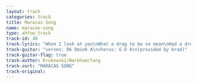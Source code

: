 ```yaml
---
layout: track
categories: track
title: Maracas Song
name: maracas-song
type: ahfow_track
track-id: 40
track-lyrics: "When I look at you\nWhat a drag to be so mean\nHad a dream\nAll the cops were dead\n\nWhen I went up to Times Square\nBought myself a pair of shoes\nBought myself a pair of shoes\nNow I'm walking sideways too\nNow the heat is in my face\nAnd I have no room to move\nI'm as scared as I can be\nTry and let the daytime pass\n\nWhen I look at you\nWhat a drag to be so mean\nHad a dream\nAll the cops were dead\n\nWhen I went up to Times Square\nBought myself a pair of shoes\nBought myself a pair of shoes\nNow I'm walking sideways too\nNow the heat is in my face\nAnd I have no room to move\nI'm as scared as I can be\nTry and let the daytime pass"
track-guitar: "verses: D6 Dmin6 A\nchorus: G D A\n(provided by brad)"
track-guitar-flag: true
track-author: Krukowski/Wareham/Yang
track-sort: "MARACAS SONG"
track-original: 
---
```


